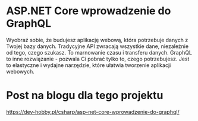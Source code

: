 # ASP.NET Core wprowadzenie do GraphQL

Wyobraź sobie, że budujesz aplikację webową, która potrzebuje danych z Twojej bazy danych. Tradycyjne API zwracają wszystkie dane, niezależnie od tego, czego szukasz. To marnowanie czasu i transferu danych. GraphQL to inne rozwiązanie - pozwala Ci pobrać tylko to, czego potrzebujesz. Jest to elastyczne i wydajne narzędzie, które ułatwia tworzenie aplikacji webowych.

# Post na blogu dla tego projektu
https://dev-hobby.pl/csharp/asp-net-core-wprowadzenie-do-graphql/
